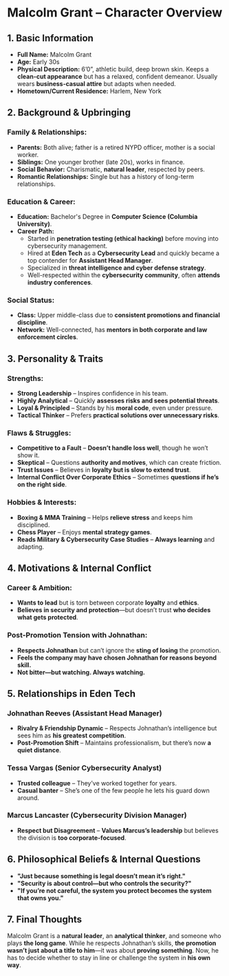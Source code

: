 # **Malcolm Grant – Character Overview**

## **1. Basic Information**
- **Full Name:** Malcolm Grant  
- **Age:** Early 30s  
- **Physical Description:** 6’0”, athletic build, deep brown skin. Keeps a **clean-cut appearance** but has a relaxed, confident demeanor. Usually wears **business-casual attire** but adapts when needed.  
- **Hometown/Current Residence:** Harlem, New York  

## **2. Background & Upbringing**

### **Family & Relationships:**
- **Parents:** Both alive; father is a retired NYPD officer, mother is a social worker.  
- **Siblings:** One younger brother (late 20s), works in finance.  
- **Social Behavior:** Charismatic, **natural leader**, respected by peers.  
- **Romantic Relationships:** Single but has a history of long-term relationships.  

### **Education & Career:**
- **Education:** Bachelor's Degree in **Computer Science (Columbia University)**.  
- **Career Path:**  
  - Started in **penetration testing (ethical hacking)** before moving into cybersecurity management.  
  - Hired at **Eden Tech** as a **Cybersecurity Lead** and quickly became a top contender for **Assistant Head Manager**.  
  - Specialized in **threat intelligence and cyber defense strategy**.  
  - Well-respected within the **cybersecurity community**, often **attends industry conferences**.  

### **Social Status:**
- **Class:** Upper middle-class due to **consistent promotions and financial discipline**.  
- **Network:** Well-connected, has **mentors in both corporate and law enforcement circles**.  

## **3. Personality & Traits**

### **Strengths:**
- **Strong Leadership** – Inspires confidence in his team.  
- **Highly Analytical** – Quickly **assesses risks and sees potential threats**.  
- **Loyal & Principled** – Stands by his **moral code**, even under pressure.  
- **Tactical Thinker** – Prefers **practical solutions over unnecessary risks**.  

### **Flaws & Struggles:**
- **Competitive to a Fault** – **Doesn’t handle loss well**, though he won’t show it.  
- **Skeptical** – Questions **authority and motives**, which can create friction.  
- **Trust Issues** – Believes in **loyalty but is slow to extend trust**.  
- **Internal Conflict Over Corporate Ethics** – Sometimes **questions if he’s on the right side**.  

### **Hobbies & Interests:**
- **Boxing & MMA Training** – Helps **relieve stress** and keeps him disciplined.  
- **Chess Player** – Enjoys **mental strategy games**.  
- **Reads Military & Cybersecurity Case Studies** – **Always learning** and adapting.  

## **4. Motivations & Internal Conflict**

### **Career & Ambition:**
- **Wants to lead** but is torn between corporate **loyalty** and **ethics**.  
- **Believes in security and protection**—but doesn’t trust **who decides what gets protected**.  

### **Post-Promotion Tension with Johnathan:**
- **Respects Johnathan** but can’t ignore the **sting of losing** the promotion.  
- **Feels the company may have chosen Johnathan for reasons beyond skill.**  
- **Not bitter—but watching. Always watching.**  

## **5. Relationships in Eden Tech**

### **Johnathan Reeves (Assistant Head Manager)**
- **Rivalry & Friendship Dynamic** – Respects Johnathan’s intelligence but sees him as **his greatest competition**.  
- **Post-Promotion Shift** – Maintains professionalism, but there’s now **a quiet distance**.  

### **Tessa Vargas (Senior Cybersecurity Analyst)**
- **Trusted colleague** – They’ve worked together for years.  
- **Casual banter** – She’s one of the few people he lets his guard down around.  

### **Marcus Lancaster (Cybersecurity Division Manager)**
- **Respect but Disagreement** – **Values Marcus’s leadership** but believes the division is **too corporate-focused**.  

## **6. Philosophical Beliefs & Internal Questions**
- **"Just because something is legal doesn’t mean it’s right."**  
- **"Security is about control—but who controls the security?"**  
- **"If you’re not careful, the system you protect becomes the system that owns you."**  

## **7. Final Thoughts**
Malcolm Grant is a **natural leader**, an **analytical thinker**, and someone who plays **the long game**. While he respects Johnathan’s skills, **the promotion wasn’t just about a title to him**—it was about **proving something**. Now, he has to decide whether to stay in line or challenge the system in **his own way**.  

